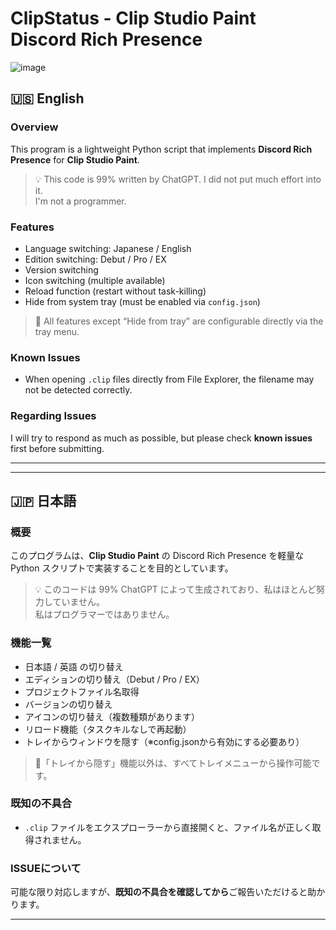# ClipStatus - Clip Studio Paint Discord Rich Presence


![image](https://github.com/user-attachments/assets/f2c84299-be10-4a4e-9683-308e7b0d6205)


## 🇺🇸 English

### Overview
This program is a lightweight Python script that implements **Discord Rich Presence** for **Clip Studio Paint**.

> 💡 This code is 99% written by ChatGPT. I did not put much effort into it.  
> I'm not a programmer.

### Features
- Language switching: Japanese / English
- Edition switching: Debut / Pro / EX
- Version switching
- Icon switching (multiple available)
- Reload function (restart without task-killing)
- Hide from system tray (must be enabled via `config.json`)

> 🔧 All features except “Hide from tray” are configurable directly via the tray menu.

### Known Issues
- When opening `.clip` files directly from File Explorer, the filename may not be detected correctly.

### Regarding Issues
I will try to respond as much as possible, but please check **known issues** first before submitting.

---
---

## 🇯🇵 日本語

### 概要
このプログラムは、**Clip Studio Paint** の Discord Rich Presence を軽量な Python スクリプトで実装することを目的としています。

> 💡 このコードは 99% ChatGPT によって生成されており、私はほとんど努力していません。  
> 私はプログラマーではありません。

### 機能一覧
- 日本語 / 英語 の切り替え
- エディションの切り替え（Debut / Pro / EX）
- プロジェクトファイル名取得
- バージョンの切り替え
- アイコンの切り替え（複数種類があります）
- リロード機能（タスクキルなしで再起動）
- トレイからウィンドウを隠す（※config.jsonから有効にする必要あり）
  

> 🔧「トレイから隠す」機能以外は、すべてトレイメニューから操作可能です。

### 既知の不具合
- `.clip` ファイルをエクスプローラーから直接開くと、ファイル名が正しく取得されません。

### ISSUEについて
可能な限り対応しますが、**既知の不具合を確認してから**ご報告いただけると助かります。

---




